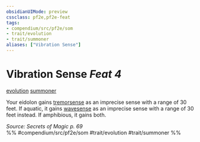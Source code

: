 ```yaml
---
obsidianUIMode: preview
cssclass: pf2e,pf2e-feat
tags:
- compendium/src/pf2e/som
- trait/evolution
- trait/summoner
aliases: ["Vibration Sense"]
---
```

# Vibration Sense  *Feat 4*  
[evolution](/rules/traits/evolution-som.md)  [summoner](/rules/traits/summoner-som.md)  


Your eidolon gains [tremorsense](/rules/abilities/tremorsense.md) as an imprecise sense with a range of 30 feet. If aquatic, it gains [wavesense](/rules/abilities/wavesense.md) as an imprecise sense with a range of 30 feet instead. If amphibious, it gains both.

*Source: Secrets of Magic p. 69*  
%% #compendium/src/pf2e/som #trait/evolution #trait/summoner %%